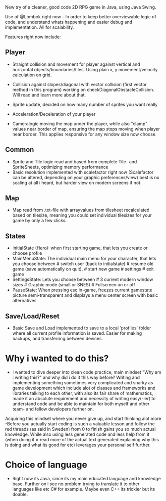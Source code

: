 New try of a cleaner, good code 2D RPG game in Java, using Java Swing.

Use of @Lombok right now - In order to keep better overviewable logic of code, and understand whats happening and easier debug and implementation. All for scalability.

Features right now include:

## Player
- Straight collision and movement for player against vertical and horizontal objects/boundaries/tiles. Using plain x, y movement/velocity calculation on grid.
- Collision against slopes/diagonal with vector collision (first vector method in this program) working on checkDiagonalObstacleCollision. Will read and learn more about that.

- Sprite update, decided on how many number of sprites you want really
- Acceleration/Deceleration of your player
- Cameralogic moving the map under the player, while also "clamp" values near border of map, ensuring the map stops moving when player near border. This applies responsive for any window size now choose.

## Common
- Sprite and Tile logic read and based from complete Tile- and SpriteSheets, optimizing memory performance
- Basic resolution implemented with scalefactor right now (Scalefactor can be altered, depending on your graphic preferences/view) best is no scaling at all i heard, but harder view on modern screens if not.

## Map
- Map read from .txt-file with arrayvalues from tilesheet recalculated based on tilesize, meaning you could set individual tilesizes for your game by only a few clicks.

## States
- InitialState (Hero): when first starting game, that lets you create or choose profile
- MainMenuState: The individual main menu for your character, that lets you choose between 
        # switch user (back to initialstate)
        # resume old game (save automatically on quit), 
        # start new game
        # settings
        # exit game
- SettingsState: Lets you choose between 
        # 3 current modern window sizes
        # Graphic mode (small or SNES)
        # Fullscreen on or off
- PauseState: When pressing esc in-game, freezes current gamestate picture semi-transparent and displays a menu center screen with basic alternatives

## Save/Load/Reset
- Basic Save and Load implemented to save to a local 'profiles' folder where all current profile information is saved. Easier for making backups, and transferring between devices.





# Why i wanted to do this?
- I wanted to dive deeper into clean code practice, main mindset "Why am i writing this?" and why did i do it this way before? Writing and implementing something sometimes very complicated and snarky as game development which include alot of classes and frameworks and libraries talking to each other, with also its fair share of mathematics, made it an absolute requirement and necessity of writing easy(-ier) to understand code and be able to maintain for both myself and other team- and fellow developers further on.

Acquiring this mindset where you never give up, and start thinking alot more -Before you actually start coding is such a valuable lesson and follow the red threads (as said in Sweden) from 0 to finish gains you so much actual knowledge. 
While also using less generated code and less help from it (when doing it = read more of the actual text generated explaining why this is doing and what its good for etc) leverages your personal self further.

# Choice of language
- Right now its Java, since its my main educated language and knowledge base. Further on i see no problem trying to translate it to other languages like etc C# for example. Maybe even C++ its trickier but its doable.
